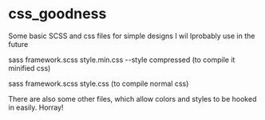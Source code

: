 # css_goodness
Some basic SCSS and css files for simple designs I wil lprobably use in the future

sass framework.scss style.min.css --style compressed (to compile it minified css)

sass framework.scss style.css (to compile normal css)

There are also some other files, which allow colors and styles to be hooked in easily. Horray!
